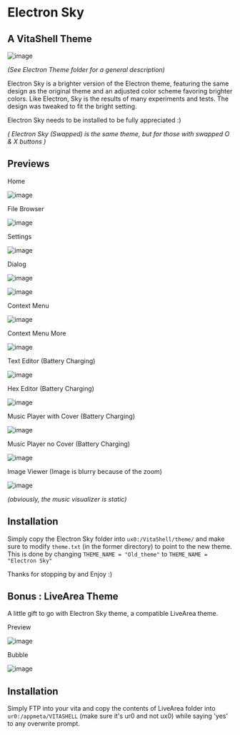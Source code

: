 # Electron Sky
## A VitaShell Theme

![image](ElectronSkyLogo.png)

*(See Electron Theme folder for a general description)*

Electron Sky is a brighter version of the Electron theme, featuring the same design as the original theme and an adjusted color scheme favoring brighter colors. Like Electron, Sky is the results of many experiments and tests. The design was tweaked to fit the bright setting. 

Electron Sky needs to be installed to be fully appreciated :)

*( Electron Sky (Swapped) is the same theme, but for those with swapped O & X buttons )*

## Previews

Home

![image](Previews/PreviewHome.jpg)

File Browser

![image](Previews/PreviewGeneral.jpg)

Settings

![image](Previews/PreviewSettings.jpg)

Dialog

![image](Previews/PreviewProgressBar.jpg)

![image](Previews/PreviewFTP.jpg)

Context Menu

![image](Previews/PreviewContext.jpg)

Context Menu More

![image](Previews/PreviewContextMore.jpg)

Text Editor (Battery Charging)

![image](Previews/PreviewTextEditor.jpg)

Hex Editor (Battery Charging)

![image](Previews/PreviewHexEditor.jpg)

Music Player with Cover (Battery Charging)

![image](Previews/PreviewMusicPlayer.jpg)

Music Player no Cover (Battery Charging)

![image](Previews/PreviewMusicPlayerNoCover.jpg)

Image Viewer (Image is blurry because of the zoom)

![image](Previews/PreviewImageViewer.jpg)

*(obviously, the music visualizer is static)*

## Installation

Simply copy the Electron Sky folder into `ux0:/VitaShell/theme/` and make sure to modify `theme.txt` (in the former directory) to point to the new theme. This is done by changing `THEME_NAME = "Old_theme"` to `THEME_NAME = "Electron Sky"`

Thanks for stopping by and Enjoy :)

## Bonus : LiveArea Theme

A little gift to go with Electron Sky theme, a compatible LiveArea theme.

Preview

![image](Previews/PreviewLiveArea.jpg)

Bubble

![image](Previews/PreviewBubble.jpg)

## Installation

Simply FTP into your vita and copy the contents of LiveArea folder into `ur0:/appmeta/VITASHELL` (make sure it's ur0 and not ux0) while saying 'yes' to any overwrite prompt.